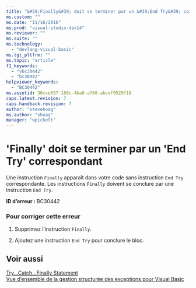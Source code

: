 ```yaml
---
title: "&#39;Finally&#39; doit se terminer par un &#39;End Try&#39; correspondant | Microsoft Docs"
ms.custom: ""
ms.date: "11/16/2016"
ms.prod: "visual-studio-dev14"
ms.reviewer: ""
ms.suite: ""
ms.technology: 
  - "devlang-visual-basic"
ms.tgt_pltfrm: ""
ms.topic: "article"
f1_keywords: 
  - "vbc30442"
  - "bc30442"
helpviewer_keywords: 
  - "BC30442"
ms.assetid: 36cce657-186c-4ba0-a760-abcef9529f18
caps.latest.revision: 7
caps.handback.revision: 7
author: "stevehoag"
ms.author: "shoag"
manager: "wpickett"
---
```

# &#39;Finally&#39; doit se terminer par un &#39;End Try&#39; correspondant
Une instruction `Finally` apparaît dans votre code sans instruction `End Try` correspondante. Les instructions `Finally` doivent se conclure par une instruction `End Try`.  
  
 **ID d’erreur :** BC30442  
  
### Pour corriger cette erreur  
  
1.  Supprimez l’instruction `Finally`.  
  
2.  Ajoutez une instruction `End Try` pour conclure le bloc.  
  
## Voir aussi  
 [Try...Catch...Finally Statement](/dotnet/visual-basic/language-reference/statements/try-catch-finally-statement)   
 [Vue d’ensemble de la gestion structurée des exceptions pour Visual Basic](http://msdn.microsoft.com/fr-fr/bb81af80-a735-4873-9711-6151a48e418a)